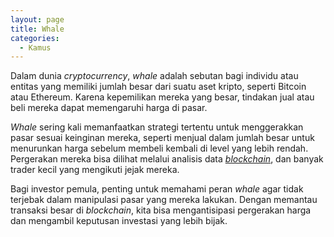 ```yaml
---
layout: page
title: Whale
categories:
  - Kamus
---
```


Dalam dunia *cryptocurrency*, _whale_ adalah sebutan bagi individu atau entitas yang memiliki jumlah besar dari suatu aset kripto, seperti Bitcoin atau Ethereum. Karena kepemilikan mereka yang besar, tindakan jual atau beli mereka dapat memengaruhi harga di pasar.

*Whale* sering kali memanfaatkan strategi tertentu untuk menggerakkan pasar sesuai keinginan mereka, seperti menjual dalam jumlah besar untuk menurunkan harga sebelum membeli kembali di level yang lebih rendah. Pergerakan mereka bisa dilihat melalui analisis data [*blockchain*](https://rojocrypto.com/blockchain), dan banyak trader kecil yang mengikuti jejak mereka.

Bagi investor pemula, penting untuk memahami peran *whale* agar tidak terjebak dalam manipulasi pasar yang mereka lakukan. Dengan memantau transaksi besar di *blockchain*, kita bisa mengantisipasi pergerakan harga dan mengambil keputusan investasi yang lebih bijak.